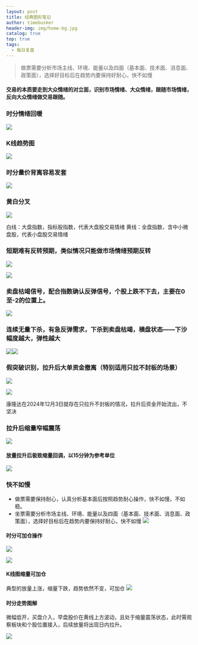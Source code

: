 ```yaml
---
layout: post
title: 经典图形笔记
author: timebusker
header-img: img/home-bg.jpg
catalog: true
top: true
tags:
  - 每日复盘
---
```

> 做票需要分析市场主线、环境、能量以及四面（基本面、技术面、消息面、政策面），选择好目标后在趋势内要保持好耐心，快不如慢

#### 交易的本质要走到大众情绪的对立面，识别市场情绪、大众情绪，跟随市场情绪，反向大众情绪做交易跟随。

### 时分情绪回暖
![](/img/Z笔记附件/2024-12-05-经典图形笔记_image_1.png)


### K线趋势图
![](/img/Z笔记附件/2024-12-05-经典图形笔记_image_2.png)

### 时分量价背离容易发套
![](/img/Z笔记附件/2024-12-05-经典图形笔记_image_3.png)




### 黄白分叉
![](/img/Z笔记附件/2024-12-05-经典图形笔记_image_4.png)

白线：大盘指数，指标股指数，代表大盘股交易情绪
黄线：全盘指数，含中小微盘股，代表小盘股交易情绪


### 短期难有反转预期，类似情况只能做市场情绪预期反转

![](/img/Z笔记附件/2024-12-05-经典图形笔记_image_5.png)

![](/img/Z笔记附件/2024-12-05-经典图形笔记_image_6.png)


### 卖盘枯竭信号，配合指数确认反弹信号，个股上跌不下去，主要在0至-2的位置上。
![](/img/Z笔记附件/2024-12-05-经典图形笔记_image_7.png)
### 连续无量下杀，有急反弹需求，下杀到卖盘枯竭，横盘状态——下沙幅度越大，弹性越大
![](/img/Z笔记附件/2024-12-05-经典图形笔记_image_8.png)![](/img/Z笔记附件/2024-12-05-经典图形笔记_image_9.png)


### 假突破识别，拉升后大单资金撤离（特别适用只拉不封板的场景）
![](/img/Z笔记附件/2024-12-05-经典图形笔记_image_10.png)

![](/img/Z笔记附件/2024-12-05-经典图形笔记_image_11.png)

康隆达在2024年12月3日就存在只拉升不封板的情况，拉升后资金开始流出，不坚决

### 拉升后缩量窄幅震荡

![](/img/Z笔记附件/2024-12-05-经典图形笔记_image_12.png)



#### 放量拉升后极致缩量回调，以15分钟为参考单位
![](/img/Z笔记附件/2024-12-05-经典图形笔记_image_13.png)


### 快不如慢
- 做票需要保持耐心，认真分析基本面后按照趋势耐心操作，快不如慢，不如稳。
- 坐票需要分析市场主线、环境、能量以及四面（基本面、技术面、消息面、政策面），选择好目标后在趋势内要保持好耐心，快不如慢
![](/img/Z笔记附件/2024-12-05-经典图形笔记_image_14.png)


#### 时分可加仓操作

![](img/Z笔记附件/2024-12-05-经典图形笔记_image_15.png)

![](img/Z笔记附件/2024-12-05-经典图形笔记_image_16.png)


#### K线图缩量可加仓
典型的放量上涨，缩量下跌，趋势依然不变，可加仓
![](img/Z笔记附件/2024-12-05-经典图形笔记_image_17.png)

#### 时分走势图解
微幅低开，买盘介入，早盘股价在黄线上方波动，且处于缩量震荡状态，此时需观察板块和个股位置接入，后续放量将出现日内拉升。

![](img/Z笔记附件/2024-12-05-经典图形笔记_image_18.png)













































